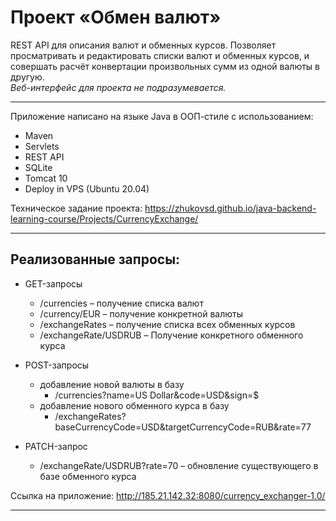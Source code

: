 # Проект «Обмен валют»

REST API для описания валют и обменных курсов. Позволяет просматривать и редактировать списки валют и обменных курсов,
и совершать расчёт конвертации произвольных сумм из одной валюты в другую.  
_Веб-интерфейс для проекта не подразумевается._

---

Приложение написано на языке Java в ООП-стиле с использованием:
- Maven
- Servlets
- REST API
- SQLite
- Tomcat 10
- Deploy in VPS (Ubuntu 20.04)

Техническое задание проекта: https://zhukovsd.github.io/java-backend-learning-course/Projects/CurrencyExchange/

---

## Реализованные запросы:

* GET-запросы
  * /currencies – получение списка валют
  * /currency/EUR – получение конкретной валюты
  * /exchangeRates – получение списка всех обменных курсов
  * /exchangeRate/USDRUB – Получение конкретного обменного курса
  

* POST-запросы
  * добавление новой валюты в базу
    * /currencies?name=US Dollar&code=USD&sign=$
  * добавление нового обменного курса в базу
    * /exchangeRates?baseCurrencyCode=USD&targetCurrencyCode=RUB&rate=77

  
* PATCH-запрос
  * /exchangeRate/USDRUB?rate=70 – обновление существующего в базе обменного курса

Ссылка на приложение: http://185.21.142.32:8080/currency_exchanger-1.0/

___

